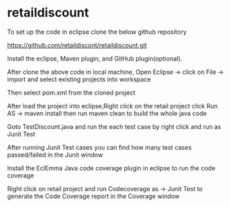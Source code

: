 # retaildiscount
To set up the code in eclipse clone the below github repository

https://github.com/retaildiscont/retaildiscount.git

Install the eclipse, Maven plugin, and GitHub plugin(optional).

After clone the above code in local machine, Open Eclipse -> click on File -> import  and select existing projects into workspace 

Then select pom.xml from the cloned project

After load the project into eclipse,Right click on the retail project click Run AS ->  maven install then run maven clean to build the whole java code

Goto TestDiscount.java and run the each test case by right click and run as Junit Test

After running Junit Test cases you can find how many test cases passed/failed in the Junit window 

Install the EclEmma Java code coverage plugin in eclipse to run the code coverage

Right click on retail project and run Codecoverage as -> Junit Test to generate the Code Coverage report in the Coverage window 
